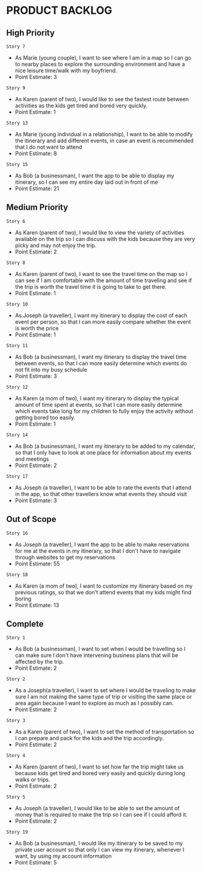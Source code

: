 # PRODUCT BACKLOG #

## High Priority ##
`Story 7` 
  - As Marie (young couple), I want to see where I am in a map so I can go to nearby places to explore the surrounding environment and have a nice leisure time/walk with my boyfriend.
  - Point Estimate: 3

`Story 9` 
  - As Karen (parent of two), I would like to see the fastest route between activities as the kids get tired and bored very quickly.
  - Point Estimate: 1
 
`Story 13` 
  - As Marie (young individual in a relationship), I want to be able to modify the itinerary and add different events, in case an event is recommended that I do not want to attend
  - Point Estimate: 8

`Story 15` 
  - As Bob (a businessman), I want the app to be able to display my itinerary, so I can see my entire day laid out in front of me
  - Point Estimate: 21
  
## Medium Priority
 
`Story 6` 
  - As Karen (parent of two), I would like to view the variety of activities available on the trip so I can discuss with the kids because they are very picky and may not enjoy the trip.
  - Point Estimate: 2
  
`Story 8` 
  - As Karen (parent of two), I want to see the travel time on the map so I can see if I am comfortable with the amount of time traveling and see if the trip is worth the travel time it is going to take to get there.
  - Point Estimate: 1

`Story 10` 
  - As Joseph (a traveller), I want my itinerary to display the cost of each event per person, so that I can more easily compare whether the event is worth the price
  - Point Estimate: 1
  
`Story 11` 
  - As Bob (a businessman), I want my itinerary to display the travel time between events, so that I can more easily determine which events do not fit into my busy schedule
  - Point Estimate: 3
  
`Story 12` 
  - As Karen (a mom of two), I want my itinerary to display the typical amount of time spent at events, so that I can more easily determine which events take long for my children to fully enjoy the activity without getting bored too easily.
  - Point Estimate: 1
  
`Story 14` 
  - As Bob (a businessman), I want my itinerary to be added to my calendar, so that I only have to look at one place for information about my events and meetings
  - Point Estimate: 2

`Story 17` 
  - As Joseph (a traveller), I want to be able to rate the events that I attend in the app, so that other travellers know what events they should visit
  - Point Estimate: 3

## Out of Scope ##
`Story 16` 
  - As Joseph (a traveller), I want the app to be able to make reservations for me at the events in my itinerary, so that I don't have to navigate through websites to get my reservations
  - Point Estimate: 55

`Story 18` 
  - As Karen (a mom of two), I want to customize my itinerary based on my previous ratings, so that we don't attend events that my kids might find boring
  - Point Estimate: 13

## Complete ##
`Story 1` 
  - As Bob (a businessman), I want to set when I would be travelling so I can make sure I don't have intervening business plans that will be affected by the trip.
  - Point Estimate: 2
  
`Story 2` 
  - As a Joseph(a traveller), I want to set where I would be traveling to make sure I am not making the same type of trip or visiting the same place or area again because I want to explore as much as I possibly can.
  - Point Estimate: 2

`Story 3` 
  - As a Karen (parent of two), I want to set the method of transportation so I can prepare and pack for the kids and the trip accordingly.
  - Point Estimate: 2
  
`Story 4` 
  - As Karen (parent of two), I want to set how far the trip might take us because kids get tired and bored very easily and quickly during long walks or trips.
  - Point Estimate: 2
  
`Story 5` 
  - As Joseph (a traveller), I would like to be able to set the amount of money that is required to make the trip so I can see if I could afford it.
  - Point Estimate: 2

`Story 19` 
  - As Bob (a businessman), I would like my itinerary to be saved to my private user account so that only I can view my itinerary, whenever I want, by using my account information
  - Point Estimate: 5
